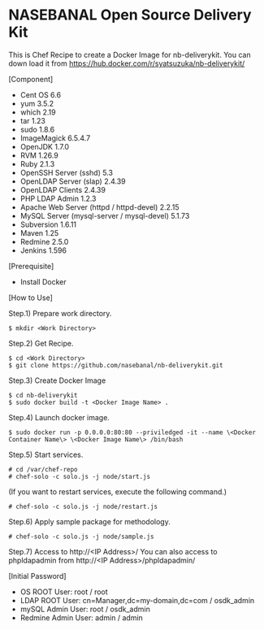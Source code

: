 # NASEBANAL Open Source Delivery Kit

This is Chef Recipe to create a Docker Image for nb-deliverykit.
You can down load it from https://hub.docker.com/r/syatsuzuka/nb-deliverykit/

[Component]

* Cent OS 6.6
* yum 3.5.2
* which 2.19
* tar 1.23
* sudo 1.8.6
* ImageMagick 6.5.4.7
* OpenJDK 1.7.0
* RVM 1.26.9
* Ruby 2.1.3
* OpenSSH Server (sshd) 5.3
* OpenLDAP Server (slap) 2.4.39
* OpenLDAP Clients 2.4.39
* PHP LDAP Admin 1.2.3
* Apache Web Server (httpd / httpd-devel) 2.2.15
* MySQL Server (mysql-server / mysql-devel) 5.1.73
* Subversion 1.6.11
* Maven 1.25
* Redmine 2.5.0
* Jenkins 1.596


[Prerequisite]

* Install Docker


[How to Use]

Step.1) Prepare work directory.

	$ mkdir <Work Directory>

Step.2) Get Recipe.

	$ cd <Work Directory>
	$ git clone https://github.com/nasebanal/nb-deliverykit.git

Step.3) Create Docker Image

	$ cd nb-deliverykit
	$ sudo docker build -t <Docker Image Name> .

Step.4) Launch docker image.

    $ sudo docker run -p 0.0.0.0:80:80 --priviledged -it --name \<Docker Container Name\> \<Docker Image Name\> /bin/bash


Step.5) Start services.

    # cd /var/chef-repo
    # chef-solo -c solo.js -j node/start.js

(If you want to restart services, execute the following command.)

    # chef-solo -c solo.js -j node/restart.js

Step.6) Apply sample package for methodology.

	# chef-solo -c solo.js -j node/sample.js

Step.7) Access to http://\<IP Address\>/
You can also access to phpldapadmin from http://\<IP Address\>/phpldapadmin/
	

[Initial Password]

* OS ROOT User: root / root
* LDAP ROOT User: cn=Manager,dc=my-domain,dc=com / osdk_admin
* mySQL Admin User: root / osdk_admin
* Redmine Admin User: admin / admin
